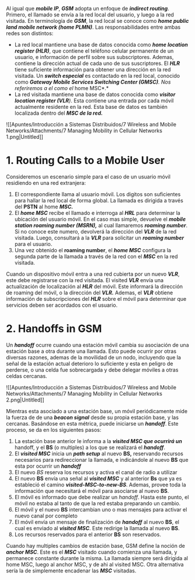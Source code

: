 Al igual que ***mobile IP***, ***GSM*** adopta un enfoque de ***indirect routing***. Primero, el llamado se envía a la red local del usuario, y luego a la red visitada. En terminología de ***GSM***, la red local se conoce como ***home public land mobile network (home PLMN)***. Las responsabilidades entre ambas redes son distintos:

- La red local mantiene una base de datos conocida como ***home location register (HLR)***, que contiene el teléfono celular permanente de un usuario, e información de perfil sobre sus subscriptores. Ademas, contiene la dirección actual de cada uno de sus suscriptores. El ***HLR*** tiene suficiente información para obtener una dirección en la red visitada. Un ***switch especial*** es contactado en la red local, conocido como ***Gateway Mobile Services Switching Center (GMSC)**. Nos referiremos a el como el* home MSC*.*
- La red visitada mantiene una base de datos conocida como ***visitor location register (VLR**)*. Esta contiene una entrada por cada móvil actualmente residente en la red. Esta base de datos es también localizada dentro del ***MSC de la red.***

![[Apuntes/Introducción a Sistemas Distribuidos/7 Wireless and Mobile Networks/Attachments/7 Managing Mobility in Cellular Networks 1.png|Untitled]]

# 1. Routing Calls to a Mobile User

Consideremos un escenario simple para el caso de un usuario móvil residiendo en una red extranjera:

1. El correspondiente llama al usuario móvil. Los digitos son suficientes para hallar la red local de forma global. La llamada es dirigida a través del **PSTN** al home ***MSC.***
2. El ***home MSC*** recibe el llamado e interroga al ***HRL*** para determinar la ubicación del usuario móvil. En el caso mas simple, devuelve el ***mobile station roaming number (MSRN),*** al cual llamaremos ***roaming number***. Si no conoce este numero, devolverá la dirección del ***VLR*** de la red visitada. Luego, consultará a la ***VLR*** para solicitar un ***roaming number*** para el usuario.
3. Una vez obtenido el **roaming number**, el ***home MSC*** configura la segunda parte de la llamada a través de la red con el ***MSC*** en la red visitada.

Cuando un dispositivo móvil entra a una red cubierta por un nuevo ***VLR***, este debe registrarse con la red visitada. El visited ***VLR*** envía una actualización de localización al ***HLR*** del móvil. Este informará la dirección de roaming del móvil, o la dirección del ***VLR.*** Ademas, el ***VLR*** obtiene información de subscripciones del ***HLR*** sobre el móvil para determinar que servicios deben ser acordados con el usuario.

# 2. Handoffs in GSM

Un ***handoff*** ocurre cuando una estación móvil cambia su asociación de una estación base a otra durante una llamada. Esto puede ocurrir por otras diversas razones, ademas de la movilidad de un nodo, incluyendo que la señal de la estación actual deterioro lo suficiente y esta en peligro de perderse, o una celda fue sobrecargada y debe delegar móviles a otras celdas cercanas.

![[Apuntes/Introducción a Sistemas Distribuidos/7 Wireless and Mobile Networks/Attachments/7 Managing Mobility in Cellular Networks 2.png|Untitled]]

Mientras esta asociado a una estación base, un móvil periódicamente mide la fuerza de de una ***beacon signal*** desde su propia estación base, y las cercanas. Basándose en esta métrica, puede iniciarse un ***handoff***. Este proceso, se da en los siguientes pasos:

1. La estación base anterior le informa a la ***visited MSC que ocurrirá un*** handoff, y el **BS** (o multiples) a los que se realizará el ***handoff***.
2. El ***visited MSC*** inicia un ***path setup*** al nuevo **BS,** reservando recursos necesarios para redireccionar la llamada, e indicándole al nuevo **BS** que esta por ocurrir un ***handoff***
3. El nuevo *BS* reserva los recursos y activa el canal de radio a utilizar
4. El nuevo **BS** envía una señal al ***visited MSC*** y al anterior **Bs** que ya es estableció el camino ***visited-MSC-to-new-BS***. Ademas, provee toda la información que necesitará el móvil para asociarse al nuevo **BS**.
5. El móvil es informado que debe realizar un *handoff*. Hasta este punto, el móvil no estaba al tanto de que la red estaba preparando un cambio.
6. El móvil y el nuevo **BS** intercambian uno o mas mensajes para activar el nuevo canal por completo
7. El móvil envía un mensaje de finalización de ***handoff*** al nuevo **BS**, el cual es enviado al ***visited MSC***. Este redirige la llamada al nuevo **BS**.
8. Los recursos reservados para el anterior **BS** son reservados.

Cuando hay multiples cambios de estación base, GSM define la noción de ***anchor MSC***. Este es el ***MSC*** visitado cuando comienza una llamada, y permanece constante durante la misma. La llamada siempre será dirigida al home MSC, luego al anchor MSC, y de ahi al visited MSC. Otra alternativa sería la de simplemente encadenar las ***MSC*** visitadas.